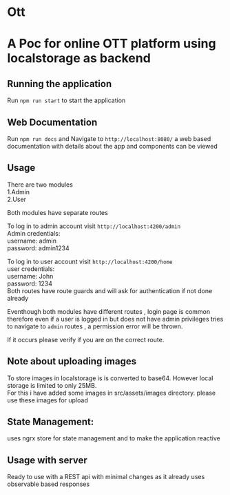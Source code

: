 # Ott

# A Poc for online OTT platform using localstorage as backend

## Running the application

Run `npm run start` to start the application


## Web Documentation
Run `npm run docs` and Navigate to `http://localhost:8080/` a web based documentation with details about the app and components can be viewed

## Usage
There are two modules\
1.Admin  
2.User

Both modules have separate routes  

To log in to admin account visit `http://localhost:4200/admin`  
Admin credentials:  
username: admin  
password: admin1234  

To log in to user account visit `http://localhost:4200/home`  
user credentials:  
username: John  
password: 1234  
Both routes have route guards and will ask for authentication if not done already

Eventhough both modules have different routes , login page is common therefore even if a user is logged in but does not have admin privileges tries to navigate to `admin` routes , a permission error will be thrown.  

If it occurs please verify if you are on the correct route.

## Note about uploading images
To store images in localstorage is is converted to base64. However local storage is limited to only 25MB.  
For this i have added some images in src/assets/images directory. please use these images for upload

## State Management:
uses ngrx store for state management and to make the application reactive

## Usage with server
Ready to use with a REST api with minimal changes as it already uses observable based responses

